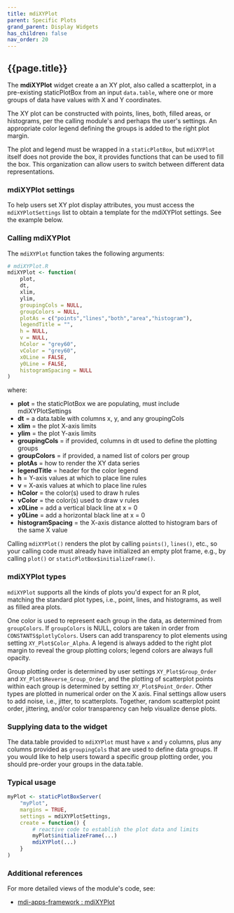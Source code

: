 ```yaml
---
title: mdiXYPlot
parent: Specific Plots
grand_parent: Display Widgets
has_children: false
nav_order: 20
---
```


## {{page.title}}

The **mdiXYPlot** widget create a an XY plot, also called a scatterplot, 
in a pre-existing staticPlotBox
from an input `data.table`,
where one or more groups of data have values with X and Y coordinates.

The XY plot can be constructed with 
points, lines, both, filled areas, or histograms,
per the calling module's and perhaps the user's settings.
An appropriate color legend defining the groups is added to the right plot margin.

The plot and legend
must be wrapped in a `staticPlotBox`, but `mdiXYPlot` itself
does not provide the box, it provides functions that can
be used to fill the box. This organization can allow users to switch
between different data representations.

### mdiXYPlot settings

To help users set XY plot display attributes, you must access the
`mdiXYPlotSettings` list to obtain a template for
the mdiXYPlot settings. See the example below.

### Calling mdiXYPlot

The `mdiXYPlot` function takes the following arguments:

```r
# mdiXYPlot.R
mdiXYPlot <- function(
    plot,
    dt,
    xlim,
    ylim,
    groupingCols = NULL,
    groupColors = NULL,
    plotAs = c("points","lines","both","area","histogram"),
    legendTitle = "",
    h = NULL,
    v = NULL,
    hColor = "grey60",
    vColor = "grey60",
    x0Line = FALSE,
    y0Line = FALSE,
    histogramSpacing = NULL
)
```

where:

- **plot** = the staticPlotBox we are populating, must include mdiXYPlotSettings
- **dt** = a data.table with columns x, y, and any groupingCols
- **xlim** = the plot X-axis limits
- **ylim** = the plot Y-axis limits
- **groupingCols** = if provided, columns in dt used to define the plotting groups
- **groupColors** = if provided, a named list of colors per group
- **plotAs** = how to render the XY data series
- **legendTitle** = header for the color legend
- **h** = Y-axis values at which to place line rules
- **v** = X-axis values at which to place line rules
- **hColor** = the color(s) used to draw h rules
- **vColor** = the color(s) used to draw v rules
- **x0Line** = add a vertical black line at x = 0
- **y0Line** = add a horizontal black line at x = 0
- **histogramSpacing** = the X-axis distance alotted to histogram bars of the same X value

Calling `mdiXYPlot()` renders the plot by calling `points()`, `lines()`, etc., so your calling code must already
have initialized an empty plot frame, e.g., by calling `plot()` or `staticPlotBox$initializeFrame()`.

### mdiXYPlot types

`mdiXYPlot` supports all the kinds of plots you'd expect for an R plot,
matching the standard plot types, i.e., point, lines, and histograms,
as well as filled area plots.

One color is used to represent each group in the data, as determined from `groupColors`. 
If `groupColors` is NULL, colors are taken in order from `CONSTANTS$plotlyColors`.
Users can add transparency to plot elements using setting `XY_Plot$Color_Alpha`.
A legend is always added to the right plot margin to reveal the group plotting colors;
legend colors are always full opacity.

Group plotting order is determined by user settings `XY_Plot$Group_Order` and `XY_Plot$Reverse_Group_Order`, 
and the plotting of scatterplot points within each group is determined by setting `XY_Plot$Point_Order`. 
Other types are plotted in numerical order on the X axis.
Final settings allow users to add noise, i.e., jitter, to scatterplots. Together,
random scatterplot point order, jittering, and/or color transparency can help visualize dense plots.

### Supplying data to the widget

The data.table provided to `mdiXYPlot` must have `x` and  `y` columns, plus any
columns provided as `groupingCols` that are used to define data groups.
If you would like to help users toward a specific group plotting order,
you should pre-order your groups in the data.table.

### Typical usage

```R
myPlot <- staticPlotBoxServer(
    "myPlot",
    margins = TRUE,
    settings = mdiXYPlotSettings,
    create = function() {
        # reactive code to establish the plot data and limits
        myPlot$initializeFrame(...)
        mdiXYPlot(...)
    }
)
```

### Additional references
 
For more detailed views of the module's code, see:

- [mdi-apps-framework : mdiXYPlot](https://github.com/MiDataInt/mdi-apps-framework/blob/main/shiny/shared/session/modules/widgets/plots/specific/mdiXYPlot)
